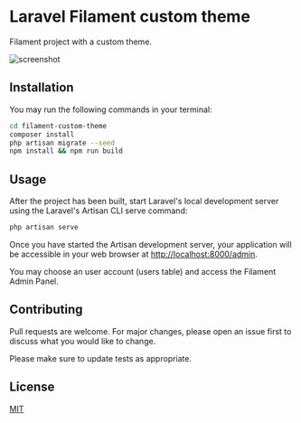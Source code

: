 # Laravel Filament custom theme

Filament project with a custom theme.

![screenshot](https://github.com/leandrocfe/filament-custom-theme/blob/master/screenshots/theme-1.jpg?raw=true)

## Installation

You may run the following commands in your terminal:

```bash
cd filament-custom-theme
composer install
php artisan migrate --seed
npm install && npm run build
```

## Usage

After the project has been built, start Laravel's local development server using the Laravel's Artisan CLI serve command:
```bash
php artisan serve
```
Once you have started the Artisan development server, your application will be accessible in your web browser at [http://localhost:8000/admin](http://localhost:8000/admin).

You may choose an user account (users table) and access the Filament Admin Panel.

## Contributing
Pull requests are welcome. For major changes, please open an issue first to discuss what you would like to change.

Please make sure to update tests as appropriate.

## License
[MIT](https://choosealicense.com/licenses/mit/)
